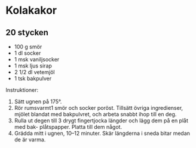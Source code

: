 Kolakakor
=========

20 stycken
----------

-	100 g smör
-	1 dl socker
-	1 msk vaniljsocker
-	1 msk ljus sirap
-	2 1/2 dl vetemjöl
-	1 tsk bakpulver

Instruktioner:

1.	Sätt ugnen på 175°.
2.	Rör rumsvarmt1 smör och socker poröst. Tillsätt övriga ingredienser, mjölet blandat med bakpulvret, och arbeta snabbt ihop till en deg.
3.	Rulla ut degen till 3 drygt fingertjocka längder och lägg dem på en plåt med bak- plåtspapper. Platta till dem något.
4.	Grädda mitt i ugnen, 10–12 minuter. Skär längderna i sneda bitar medan de är varma.
